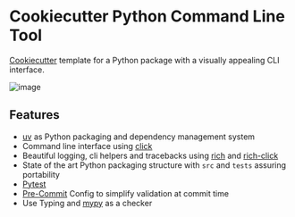 # Cookiecutter Python Command Line Tool

[Cookiecutter](https://github.com/cookiecutter/cookiecutter) template for a Python package with a visually appealing CLI interface.

![image](https://user-images.githubusercontent.com/12069137/224803422-1fbf5702-6d6b-4d84-9864-b2f2f1cf5d22.png)

## Features

- [uv](https://docs.astral.sh/uv/) as Python packaging and dependency management system
- Command line interface using [click](https://click.palletsprojects.com/en/8.1.x/)
- Beautiful logging, cli helpers and tracebacks using [rich](https://rich.readthedocs.io/) and [rich-click](https://github.com/ewels/rich-click)
- State of the art Python packaging structure with `src` and `tests` assuring portability
- [Pytest](https://docs.pytest.org/en/7.1.x/)
- [Pre-Commit](https://pre-commit.com/) Config to simplify validation at commit time
- Use Typing and [mypy](http://mypy-lang.org/) as a checker
